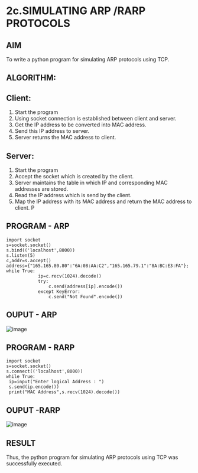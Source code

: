 # 2c.SIMULATING ARP /RARP PROTOCOLS
## AIM
To write a python program for simulating ARP protocols using TCP.
## ALGORITHM:
## Client:
1. Start the program
2. Using socket connection is established between client and server.
3. Get the IP address to be converted into MAC address.
4. Send this IP address to server.
5. Server returns the MAC address to client.
## Server:
1. Start the program
2. Accept the socket which is created by the client.
3. Server maintains the table in which IP and corresponding MAC addresses are
stored.
4. Read the IP address which is send by the client.
5. Map the IP address with its MAC address and return the MAC address to client.
P
## PROGRAM - ARP
``````````
import socket 
s=socket.socket() 
s.bind(('localhost',8000)) 
s.listen(5) 
c,addr=s.accept() 
address={"165.165.80.80":"6A:08:AA:C2","165.165.79.1":"8A:BC:E3:FA"}; 
while True: 
            ip=c.recv(1024).decode() 
            try: 
                c.send(address[ip].encode()) 
            except KeyError: 
                c.send("Not Found".encode())
`````````````````````````````````
## OUPUT - ARP
![image](https://github.com/user-attachments/assets/3dbc9a14-177b-4abf-a8b8-adf98106fd53)

## PROGRAM - RARP
````
import socket 
s=socket.socket() 
s.connect(('localhost',8000)) 
while True: 
 ip=input("Enter logical Address : ") 
 s.send(ip.encode()) 
 print("MAC Address",s.recv(1024).decode()) 
`````
## OUPUT -RARP
![image](https://github.com/user-attachments/assets/1054efca-9153-4f3d-a589-77fbd82439e2)

## RESULT
Thus, the python program for simulating ARP protocols using TCP was successfully 
executed.
